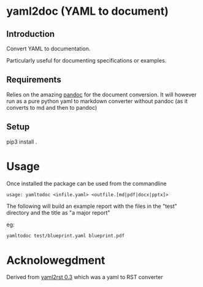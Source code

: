 # yaml2doc (YAML to document)

## Introduction

Convert YAML to documentation. 

Particularly useful for documenting specifications or examples.

## Requirements

Relies on the amazing [pandoc](pandoc.org) for the document conversion. It will however run as a pure python yaml to markdown converter without pandoc (as it converts to md and then to pandoc)

## Setup

pip3 install .

# Usage

Once installed the package can be used from the commandline

```
usage: yamltodoc <infile.yaml> <outfile.[md|pdf|docx|pptx]>

```

The following will build an example report with the files in the "test" directory and the title as "a major report"

eg:
```sh
yamltodoc test/blueprint.yaml blueprint.pdf 
```

# Acknolowegdment

Derived from [yaml2rst 0.3](https://pypi.org/project/yaml2rst/) which was a yaml to RST converter
